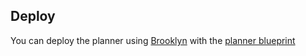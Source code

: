 Deploy
------

You can deploy the planner using [Brooklyn](https://brooklyn.incubator.apache.org/) with the [planner blueprint](https://github.com/SeaCloudsEU/SeaCloudsPlatform/tree/master/usage/installer/src/main/resources/eu.seaclouds.planner)

